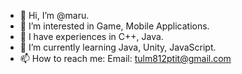 - 👋 Hi, I’m @maru.
- 👀 I’m interested in Game, Mobile Applications.
- 🍊 I have experiences in C++, Java.
- 🌱 I’m currently learning Java, Unity, JavaScript.
- 📫 How to reach me: 
  Email: tulm812ptit@gmail.com
<!---
k9-maru/k9-maru is a ✨ special ✨ repository because its `README.md` (this file) appears on your GitHub profile.
You can click the Preview link to take a look at your changes.
--->
